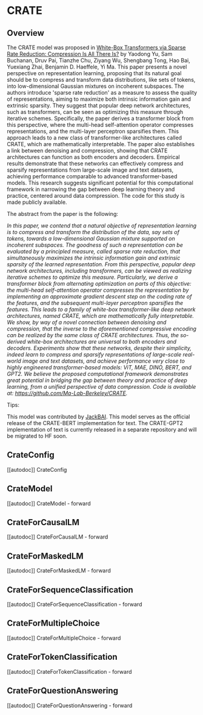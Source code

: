 <!--Copyright 2023 The HuggingFace Team. All rights reserved.

Licensed under the Apache License, Version 2.0 (the "License"); you may not use this file except in compliance with
the License. You may obtain a copy of the License at

http://www.apache.org/licenses/LICENSE-2.0

Unless required by applicable law or agreed to in writing, software distributed under the License is distributed on
an "AS IS" BASIS, WITHOUT WARRANTIES OR CONDITIONS OF ANY KIND, either express or implied. See the License for the
specific language governing permissions and limitations under the License.

⚠️ Note that this file is in Markdown but contain specific syntax for our doc-builder (similar to MDX) that may not be
rendered properly in your Markdown viewer.

-->

# CRATE

## Overview

The CRATE model was proposed in [White-Box Transformers via Sparse Rate Reduction: Compression Is All There Is?](https://arxiv.org/abs/2311.13110) by Yaodong Yu, Sam Buchanan, Druv Pai, Tianzhe Chu, Ziyang Wu, Shengbang Tong, Hao Bai, Yuexiang Zhai, Benjamin D. Haeffele, Yi Ma.
This paper presents a novel perspective on representation learning, proposing that its natural goal should be to compress and transform data distributions, like sets of tokens, into low-dimensional Gaussian mixtures on incoherent subspaces. The authors introduce 'sparse rate reduction' as a measure to assess the quality of representations, aiming to maximize both intrinsic information gain and extrinsic sparsity. They suggest that popular deep network architectures, such as transformers, can be seen as optimizing this measure through iterative schemes. Specifically, the paper derives a transformer block from this perspective, where the multi-head self-attention operator compresses representations, and the multi-layer perceptron sparsifies them. This approach leads to a new class of transformer-like architectures called CRATE, which are mathematically interpretable. The paper also establishes a link between denoising and compression, showing that CRATE architectures can function as both encoders and decoders. Empirical results demonstrate that these networks can effectively compress and sparsify representations from large-scale image and text datasets, achieving performance comparable to advanced transformer-based models. This research suggests significant potential for this computational framework in narrowing the gap between deep learning theory and practice, centered around data compression. The code for this study is made publicly available.

The abstract from the paper is the following:

*In this paper, we contend that a natural objective of representation learning is to compress and transform the distribution of the data, say sets of tokens, towards a low-dimensional Gaussian mixture supported on incoherent subspaces. The goodness of such a representation can be evaluated by a principled measure, called sparse rate reduction, that simultaneously maximizes the intrinsic information gain and extrinsic sparsity of the learned representation. From this perspective, popular deep network architectures, including transformers, can be viewed as realizing iterative schemes to optimize this measure. Particularly, we derive a transformer block from alternating optimization on parts of this objective: the multi-head self-attention operator compresses the representation by implementing an approximate gradient descent step on the coding rate of the features, and the subsequent multi-layer perceptron sparsifies the features. This leads to a family of white-box transformer-like deep network architectures, named CRATE, which are mathematically fully interpretable. We show, by way of a novel connection between denoising and compression, that the inverse to the aforementioned compressive encoding can be realized by the same class of CRATE architectures. Thus, the so-derived white-box architectures are universal to both encoders and decoders. Experiments show that these networks, despite their simplicity, indeed learn to compress and sparsify representations of large-scale real-world image and text datasets, and achieve performance very close to highly engineered transformer-based models: ViT, MAE, DINO, BERT, and GPT2. We believe the proposed computational framework demonstrates great potential in bridging the gap between theory and practice of deep learning, from a unified perspective of data compression. Code is available at: https://github.com/Ma-Lab-Berkeley/CRATE.*

Tips:

This model was contributed by [JackBAI](https://huggingface.co/JackBAI). This model serves as the official release of the CRATE-BERT implementation for text. The CRATE-GPT2 implementation of text is currently released in a separate repository and will be migrated to HF soon.

## CrateConfig

[[autodoc]] CrateConfig

## CrateModel

[[autodoc]] CrateModel
    - forward

## CrateForCausalLM

[[autodoc]] CrateForCausalLM
    - forward

## CrateForMaskedLM

[[autodoc]] CrateForMaskedLM
    - forward

## CrateForSequenceClassification

[[autodoc]] CrateForSequenceClassification
    - forward

## CrateForMultipleChoice

[[autodoc]] CrateForMultipleChoice
    - forward

## CrateForTokenClassification

[[autodoc]] CrateForTokenClassification
    - forward

## CrateForQuestionAnswering

[[autodoc]] CrateForQuestionAnswering
    - forward

</pt>
<tf>
